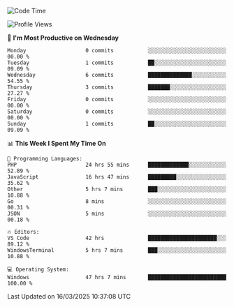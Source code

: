 <!--START_SECTION:waka-->
![Code Time](http://img.shields.io/badge/Code%20Time-4%2C365%20hrs%2014%20mins-blue)

![Profile Views](http://img.shields.io/badge/Profile%20Views-0-blue)

📅 **I'm Most Productive on Wednesday** 

```text
Monday                   0 commits           ░░░░░░░░░░░░░░░░░░░░░░░░░   00.00 % 
Tuesday                  1 commits           ██░░░░░░░░░░░░░░░░░░░░░░░   09.09 % 
Wednesday                6 commits           ██████████████░░░░░░░░░░░   54.55 % 
Thursday                 3 commits           ███████░░░░░░░░░░░░░░░░░░   27.27 % 
Friday                   0 commits           ░░░░░░░░░░░░░░░░░░░░░░░░░   00.00 % 
Saturday                 0 commits           ░░░░░░░░░░░░░░░░░░░░░░░░░   00.00 % 
Sunday                   1 commits           ██░░░░░░░░░░░░░░░░░░░░░░░   09.09 % 
```


📊 **This Week I Spent My Time On** 

```text
💬 Programming Languages: 
PHP                      24 hrs 55 mins      █████████████░░░░░░░░░░░░   52.89 % 
JavaScript               16 hrs 47 mins      █████████░░░░░░░░░░░░░░░░   35.62 % 
Other                    5 hrs 7 mins        ███░░░░░░░░░░░░░░░░░░░░░░   10.88 % 
Go                       8 mins              ░░░░░░░░░░░░░░░░░░░░░░░░░   00.31 % 
JSON                     5 mins              ░░░░░░░░░░░░░░░░░░░░░░░░░   00.18 % 

🔥 Editors: 
VS Code                  42 hrs              ██████████████████████░░░   89.12 % 
WindowsTerminal          5 hrs 7 mins        ███░░░░░░░░░░░░░░░░░░░░░░   10.88 % 

💻 Operating System: 
Windows                  47 hrs 7 mins       █████████████████████████   100.00 % 
```


 Last Updated on 16/03/2025 10:37:08 UTC
<!--END_SECTION:waka-->
